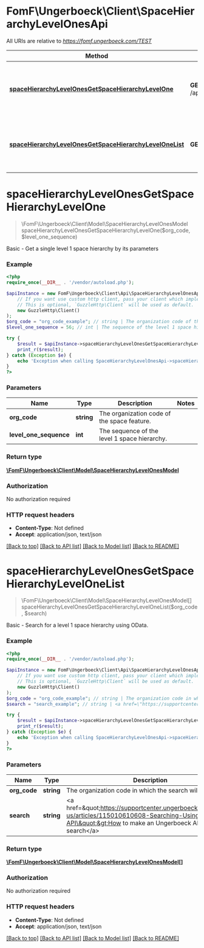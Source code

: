 # FomF\Ungerboeck\Client\SpaceHierarchyLevelOnesApi

All URIs are relative to *https://fomf.ungerboeck.com/TEST*

Method | HTTP request | Description
------------- | ------------- | -------------
[**spaceHierarchyLevelOnesGetSpaceHierarchyLevelOne**](SpaceHierarchyLevelOnesApi.md#spaceHierarchyLevelOnesGetSpaceHierarchyLevelOne) | **GET** /api/v1/SpaceHierarchyLevelOnes/{OrgCode}/{LevelOneSequence} | Basic - Get a single level 1 space hierarchy by its parameters
[**spaceHierarchyLevelOnesGetSpaceHierarchyLevelOneList**](SpaceHierarchyLevelOnesApi.md#spaceHierarchyLevelOnesGetSpaceHierarchyLevelOneList) | **GET** /api/v1/SpaceHierarchyLevelOnes/{OrgCode} | Basic - Search for a level 1 space hierarchy using OData.


# **spaceHierarchyLevelOnesGetSpaceHierarchyLevelOne**
> \FomF\Ungerboeck\Client\Model\SpaceHierarchyLevelOnesModel spaceHierarchyLevelOnesGetSpaceHierarchyLevelOne($org_code, $level_one_sequence)

Basic - Get a single level 1 space hierarchy by its parameters

### Example
```php
<?php
require_once(__DIR__ . '/vendor/autoload.php');

$apiInstance = new FomF\Ungerboeck\Client\Api\SpaceHierarchyLevelOnesApi(
    // If you want use custom http client, pass your client which implements `GuzzleHttp\ClientInterface`.
    // This is optional, `GuzzleHttp\Client` will be used as default.
    new GuzzleHttp\Client()
);
$org_code = "org_code_example"; // string | The organization code of the space feature.
$level_one_sequence = 56; // int | The sequence of the level 1 space hierarchy.

try {
    $result = $apiInstance->spaceHierarchyLevelOnesGetSpaceHierarchyLevelOne($org_code, $level_one_sequence);
    print_r($result);
} catch (Exception $e) {
    echo 'Exception when calling SpaceHierarchyLevelOnesApi->spaceHierarchyLevelOnesGetSpaceHierarchyLevelOne: ', $e->getMessage(), PHP_EOL;
}
?>
```

### Parameters

Name | Type | Description  | Notes
------------- | ------------- | ------------- | -------------
 **org_code** | **string**| The organization code of the space feature. |
 **level_one_sequence** | **int**| The sequence of the level 1 space hierarchy. |

### Return type

[**\FomF\Ungerboeck\Client\Model\SpaceHierarchyLevelOnesModel**](../Model/SpaceHierarchyLevelOnesModel.md)

### Authorization

No authorization required

### HTTP request headers

 - **Content-Type**: Not defined
 - **Accept**: application/json, text/json

[[Back to top]](#) [[Back to API list]](../../README.md#documentation-for-api-endpoints) [[Back to Model list]](../../README.md#documentation-for-models) [[Back to README]](../../README.md)

# **spaceHierarchyLevelOnesGetSpaceHierarchyLevelOneList**
> \FomF\Ungerboeck\Client\Model\SpaceHierarchyLevelOnesModel[] spaceHierarchyLevelOnesGetSpaceHierarchyLevelOneList($org_code, $search)

Basic - Search for a level 1 space hierarchy using OData.

### Example
```php
<?php
require_once(__DIR__ . '/vendor/autoload.php');

$apiInstance = new FomF\Ungerboeck\Client\Api\SpaceHierarchyLevelOnesApi(
    // If you want use custom http client, pass your client which implements `GuzzleHttp\ClientInterface`.
    // This is optional, `GuzzleHttp\Client` will be used as default.
    new GuzzleHttp\Client()
);
$org_code = "org_code_example"; // string | The organization code in which the search will take place
$search = "search_example"; // string | <a href=\"https://supportcenter.ungerboeck.com/hc/en-us/articles/115010610608-Searching-Using-the-API\">How to make an Ungerboeck API search</a>

try {
    $result = $apiInstance->spaceHierarchyLevelOnesGetSpaceHierarchyLevelOneList($org_code, $search);
    print_r($result);
} catch (Exception $e) {
    echo 'Exception when calling SpaceHierarchyLevelOnesApi->spaceHierarchyLevelOnesGetSpaceHierarchyLevelOneList: ', $e->getMessage(), PHP_EOL;
}
?>
```

### Parameters

Name | Type | Description  | Notes
------------- | ------------- | ------------- | -------------
 **org_code** | **string**| The organization code in which the search will take place |
 **search** | **string**| &lt;a href&#x3D;\&quot;https://supportcenter.ungerboeck.com/hc/en-us/articles/115010610608-Searching-Using-the-API\&quot;&gt;How to make an Ungerboeck API search&lt;/a&gt; |

### Return type

[**\FomF\Ungerboeck\Client\Model\SpaceHierarchyLevelOnesModel[]**](../Model/SpaceHierarchyLevelOnesModel.md)

### Authorization

No authorization required

### HTTP request headers

 - **Content-Type**: Not defined
 - **Accept**: application/json, text/json

[[Back to top]](#) [[Back to API list]](../../README.md#documentation-for-api-endpoints) [[Back to Model list]](../../README.md#documentation-for-models) [[Back to README]](../../README.md)

